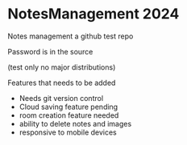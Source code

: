 # NotesManagement 2024
Notes management
a github test repo

Password is in the source 

(test only no major distributions)

Features that needs to be added

- Needs git version control
- Cloud saving feature pending
- room creation feature needed
- ability to delete notes and images
- responsive to mobile devices
